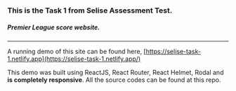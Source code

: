 ### This is the Task 1 from Selise Assessment Test.
##### Premier League score website.

---
A running demo of this site can be found here, [https://selise-task-1.netlify.app](https://selise-task-1.netlify.app/)

This demo was built using ReactJS, React Router, React Helmet, Rodal and **is completely responsive**. All the source codes can be found at this repo.
